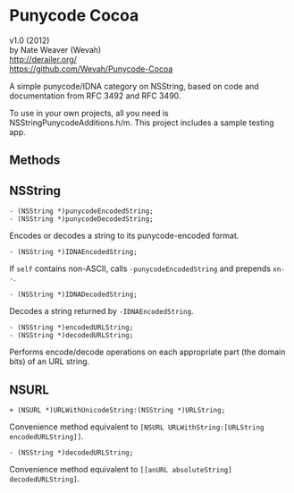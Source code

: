 Punycode Cocoa
==============

v1.0 (2012)  
by Nate Weaver (Wevah)  
http://derailer.org/  
https://github.com/Wevah/Punycode-Cocoa

A simple punycode/IDNA category on NSString, based on code and documentation from RFC 3492 and RFC 3490.

To use in your own projects, all you need is NSStringPunycodeAdditions.h/m. This project includes a sample testing app.

Methods
-------

NSString
--------

	- (NSString *)punycodeEncodedString;
	- (NSString *)punycodeDecodedString;
	
Encodes or decodes a string to its punycode-encoded format.
	
	- (NSString *)IDNAEncodedString;
	
If `self` contains non-ASCII, calls `-punycodeEncodedString` and prepends `xn--`.

	- (NSString *)IDNADecodedString;

Decodes a string returned by `-IDNAEncodedString`.

	- (NSString *)encodedURLString;
	- (NSString *)decodedURLString;
	
Performs encode/decode operations on each appropriate part (the domain bits) of an URL string.

NSURL
-----
	
	+ (NSURL *)URLWithUnicodeString:(NSString *)URLString;
	
Convenience method equivalent to `[NSURL URLWithString:[URLString encodedURLString]]`.
	
	- (NSString *)decodedURLString;

Convenience method equivalent to `[[anURL absoluteString] decodedURLString]`.